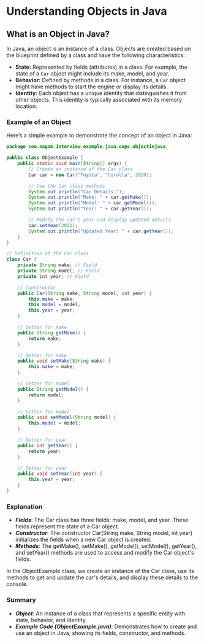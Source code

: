 # Understanding Objects in Java

## What is an Object in Java?

In Java, an object is an instance of a class. Objects are created based on the blueprint defined by a class and have the following characteristics:

- **State:** Represented by fields (attributes) in a class. For example, the state of a `Car` object might include its make, model, and year.
- **Behavior:** Defined by methods in a class. For instance, a `Car` object might have methods to start the engine or display its details.
- **Identity:** Each object has a unique identity that distinguishes it from other objects. This identity is typically associated with its memory location.

### Example of an Object

Here’s a simple example to demonstrate the concept of an object in Java:

```java
package com.nagam.interview.example.java.oops.objectinjava;

public class ObjectExample {
    public static void main(String[] args) {
        // Create an instance of the Car class
        Car car = new Car("Toyota", "Corolla", 2020);

        // Use the Car class methods
        System.out.println("Car Details:");
        System.out.println("Make: " + car.getMake());
        System.out.println("Model: " + car.getModel());
        System.out.println("Year: " + car.getYear());

        // Modify the car's year and display updated details
        car.setYear(2021);
        System.out.println("Updated Year: " + car.getYear());
    }
}

// Definition of the Car class
class Car {
    private String make; // Field
    private String model; // Field
    private int year; // Field

    // Constructor
    public Car(String make, String model, int year) {
        this.make = make;
        this.model = model;
        this.year = year;
    }

    // Getter for make
    public String getMake() {
        return make;
    }

    // Setter for make
    public void setMake(String make) {
        this.make = make;
    }

    // Getter for model
    public String getModel() {
        return model;
    }

    // Setter for model
    public void setModel(String model) {
        this.model = model;
    }

    // Getter for year
    public int getYear() {
        return year;
    }

    // Setter for year
    public void setYear(int year) {
        this.year = year;
    }
}
```

### Explanation
- ***Fields***: The Car class has three fields: make, model, and year. These fields represent the state of a Car object.
- ***Constructor***: The constructor Car(String make, String model, int year) initializes the fields when a new Car object is created.
- ***Methods***: The getMake(), setMake(), getModel(), setModel(), getYear(), and setYear() methods are used to access and modify the Car object's fields.

In the ObjectExample class, we create an instance of the Car class, use its methods to get and update the car's details, and display these details to the console.

### Summary

- ***Object***: An instance of a class that represents a specific entity with state, behavior, and identity.
- ***Example Code (ObjectExample.java)***: Demonstrates how to create and use an object in Java, showing its fields, constructor, and methods.



